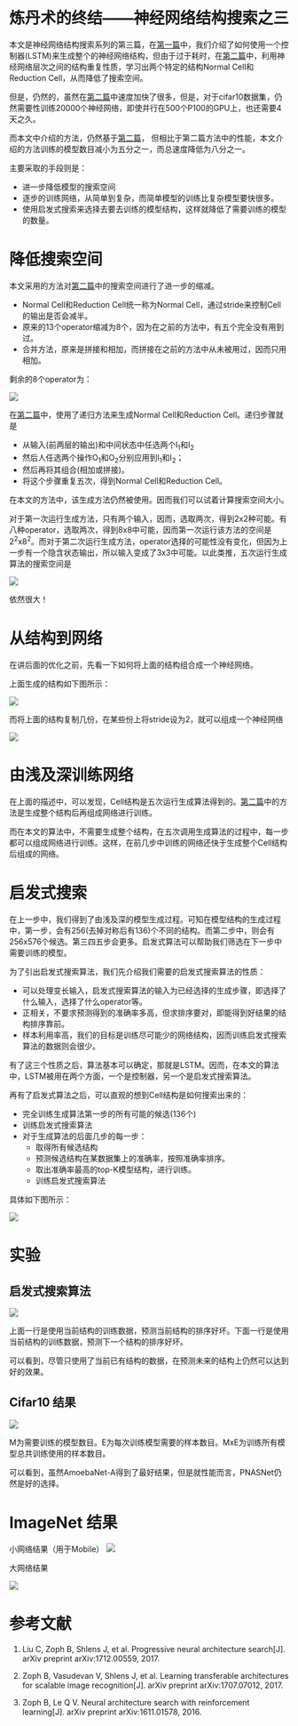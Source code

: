 # 炼丹术的终结——神经网络结构搜索之三

本文是神经网络结构搜索系列的第三篇，在[第一篇](https://zhuanlan.zhihu.com/p/36301779)中，我们介绍了如何使用一个控制器(LSTM)来生成整个的神经网络结构，但由于过于耗时，在[第二篇](https://zhuanlan.zhihu.com/p/36301731)中，利用神经网络层次之间的结构重复性质，学习出两个特定的结构Normal Cell和Reduction Cell，从而降低了搜索空间。

但是，仍然的，虽然在[第二篇](https://zhuanlan.zhihu.com/p/36301731)中速度加快了很多，但是，对于cifar10数据集，仍然需要性训练20000个神经网络，即使并行在500个P100的GPU上，也还需要4天之久。

而本文中介绍的方法，仍然基于[第二篇](https://zhuanlan.zhihu.com/p/36301731)， 但相比于第二篇方法中的性能，本文介绍的方法训练的模型数目减小为五分之一，而总速度降低为八分之一。

主要采取的手段则是：

- 进一步降低模型的搜索空间
- 逐步的训练网络，从简单到复杂，而简单模型的训练比复杂模型要快很多。
- 使用启发式搜索来选择去要去训练的模型结构，这样就降低了需要训练的模型的数量。

# 降低搜索空间

本文采用的方法对[第二篇](https://zhuanlan.zhihu.com/p/36301731)中的搜索空间进行了进一步的缩减。

- Normal Cell和Reduction Cell统一称为Normal Cell，通过stride来控制Cell的输出是否会减半。
- 原来的13个operator缩减为8个，因为在之前的方法中，有五个完全没有用到过。
- 合并方法，原来是拼接和相加，而拼接在之前的方法中从未被用过，因而只用相加。

剩余的8个operator为：

![](https://raw.githubusercontent.com/stdcoutzyx/Blogs/master/blog2018/progressive_NAS/1.png)

在[第二篇](https://zhuanlan.zhihu.com/p/36301731)中，使用了递归方法来生成Normal Cell和Reduction Cell。递归步骤就是

- 从输入(前两层的输出)和中间状态中任选两个I<sub>1</sub>和I<sub>2</sub>
- 然后人任选两个操作O<sub>1</sub>和O<sub>2</sub>分别应用到I<sub>1</sub>和I<sub>2</sub>；
- 然后再将其组合(相加或拼接)。
- 将这个步骤重复五次，得到Normal Cell和Reduction Cell。

在本文的方法中，该生成方法仍然被使用。因而我们可以试着计算搜索空间大小。

对于第一次运行生成方法，只有两个输入，因而，选取两次，得到2x2种可能。有八种operator，选取两次，得到8x8中可能，因而第一次运行该方法的空间是2<sup>2</sup>x8<sup>2</sup>。而对于第二次运行生成方法，operator选择的可能性没有变化，但因为上一步有一个隐含状态输出，所以输入变成了3x3中可能。以此类推，五次运行生成算法的搜索空间是

![](https://raw.githubusercontent.com/stdcoutzyx/Blogs/master/blog2018/progressive_NAS/2.png)

依然很大！

# 从结构到网络

在讲后面的优化之前，先看一下如何将上面的结构组合成一个神经网络。

上面生成的结构如下图所示：

![](https://raw.githubusercontent.com/stdcoutzyx/Blogs/master/blog2018/progressive_NAS/3.png)

而将上面的结构复制几份，在某些份上将stride设为2，就可以组成一个神经网络

![](https://raw.githubusercontent.com/stdcoutzyx/Blogs/master/blog2018/progressive_NAS/4.png)

# 由浅及深训练网络

在上面的描述中，可以发现，Cell结构是五次运行生成算法得到的。[第二篇](https://zhuanlan.zhihu.com/p/36301731)中的方法是生成整个结构后再组成网络进行训练。

而在本文的算法中，不需要生成整个结构，在五次调用生成算法的过程中，每一步都可以组成网络进行训练。这样，在前几步中训练的网络还快于生成整个Cell结构后组成的网络。

# 启发式搜索

在上一步中，我们得到了由浅及深的模型生成过程。可知在模型结构的生成过程中，第一步，会有256(去掉对称后有136)个不同的结构。而第二步中，则会有256x576个候选。第三四五步会更多。启发式算法可以帮助我们筛选在下一步中需要训练的模型。


为了引出启发式搜索算法，我们先介绍我们需要的启发式搜索算法的性质：

- 可以处理变长输入，启发式搜索算法的输入为已经选择的生成步骤，即选择了什么输入，选择了什么operator等。
- 正相关，不要求预测得到的准确率多高，但求排序要对，即能得到好结果的结构排序靠前。
- 样本利用率高，我们的目标是训练尽可能少的网络结构，因而训练启发式搜索算法的数据则会很少。

有了这三个性质之后，算法基本可以确定，那就是LSTM。因而，在本文的算法中，LSTM被用在两个方面，一个是控制器，另一个是启发式搜索算法。

再有了启发式算法之后，可以直观的想到Cell结构是如何搜索出来的：

- 完全训练生成算法第一步的所有可能的候选(136个)
- 训练启发式搜索算法
- 对于生成算法的后面几步的每一步：
	- 取得所有候选结构
	- 预测候选结构在某数据集上的准确率，按照准确率排序。
	- 取出准确率最高的top-K模型结构，进行训练。
	- 训练启发式搜索算法

具体如下图所示：

![](https://raw.githubusercontent.com/stdcoutzyx/Blogs/master/blog2018/progressive_NAS/5.png)

# 实验

## 启发式搜索算法

![](https://raw.githubusercontent.com/stdcoutzyx/Blogs/master/blog2018/progressive_NAS/6.png)

上面一行是使用当前结构的训练数据，预测当前结构的排序好坏。下面一行是使用当前结构的训练数据，预测下一个结构的排序好坏。

可以看到，尽管只使用了当前已有结构的数据，在预测未来的结构上仍然可以达到好的效果。


## Cifar10 结果

![](https://raw.githubusercontent.com/stdcoutzyx/Blogs/master/blog2018/progressive_NAS/7.png)

M为需要训练的模型数目。E为每次训练模型需要的样本数目。MxE为训练所有模型总共训练使用的样本数目。

可以看到，虽然AmoebaNet-A得到了最好结果，但是就性能而言，PNASNet仍然是好的选择。

# ImageNet 结果

小网络结果（用于Mobile）
![](https://raw.githubusercontent.com/stdcoutzyx/Blogs/master/blog2018/progressive_NAS/8.png)

大网络结果

![](https://raw.githubusercontent.com/stdcoutzyx/Blogs/master/blog2018/progressive_NAS/9.png)

# 参考文献

1. Liu C, Zoph B, Shlens J, et al. Progressive neural architecture search[J]. arXiv preprint arXiv:1712.00559, 2017.

2. Zoph B, Vasudevan V, Shlens J, et al. Learning transferable architectures for scalable image recognition[J]. arXiv preprint arXiv:1707.07012, 2017.

3. Zoph B, Le Q V. Neural architecture search with reinforcement learning[J]. arXiv preprint arXiv:1611.01578, 2016.